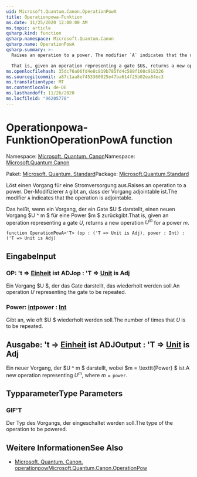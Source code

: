 ```yaml
---
uid: Microsoft.Quantum.Canon.OperationPowA
title: Operationpowa-Funktion
ms.date: 11/25/2020 12:00:00 AM
ms.topic: article
qsharp.kind: function
qsharp.namespace: Microsoft.Quantum.Canon
qsharp.name: OperationPowA
qsharp.summary: >-
  Raises an operation to a power. The modifier `A` indicates that the operation is adjointable.

  That is, given an operation representing a gate $U$, returns a new operation $U^m$ for a power $m$.
ms.openlocfilehash: 35dc76a06fd4e8c819b785fd4c588f108c918326
ms.sourcegitcommit: a87c1aa8e7453360025e47ba614f25b02ea84ec3
ms.translationtype: MT
ms.contentlocale: de-DE
ms.lasthandoff: 11/26/2020
ms.locfileid: "96205778"
---
```

# <a name="operationpowa-function"></a><span data-ttu-id="e5761-102">Operationpowa-Funktion</span><span class="sxs-lookup"><span data-stu-id="e5761-102">OperationPowA function</span></span>

<span data-ttu-id="e5761-103">Namespace: [Microsoft. Quantum. Canon](xref:Microsoft.Quantum.Canon)</span><span class="sxs-lookup"><span data-stu-id="e5761-103">Namespace: [Microsoft.Quantum.Canon](xref:Microsoft.Quantum.Canon)</span></span>

<span data-ttu-id="e5761-104">Paket: [Microsoft. Quantum. Standard](https://nuget.org/packages/Microsoft.Quantum.Standard)</span><span class="sxs-lookup"><span data-stu-id="e5761-104">Package: [Microsoft.Quantum.Standard](https://nuget.org/packages/Microsoft.Quantum.Standard)</span></span>


<span data-ttu-id="e5761-105">Löst einen Vorgang für eine Stromversorgung aus.</span><span class="sxs-lookup"><span data-stu-id="e5761-105">Raises an operation to a power.</span></span>
<span data-ttu-id="e5761-106">Der-Modifizierer `A` gibt an, dass der Vorgang adjointable ist.</span><span class="sxs-lookup"><span data-stu-id="e5761-106">The modifier `A` indicates that the operation is adjointable.</span></span>

<span data-ttu-id="e5761-107">Das heißt, wenn ein Vorgang, der ein Gate $U $ darstellt, einen neuen Vorgang $U ^ m $ für eine Power $m $ zurückgibt.</span><span class="sxs-lookup"><span data-stu-id="e5761-107">That is, given an operation representing a gate $U$, returns a new operation $U^m$ for a power $m$.</span></span>

```qsharp
function OperationPowA<'T> (op : ('T => Unit is Adj), power : Int) : ('T => Unit is Adj)
```


## <a name="input"></a><span data-ttu-id="e5761-108">Eingabe</span><span class="sxs-lookup"><span data-stu-id="e5761-108">Input</span></span>

### <a name="op--t--unit--is-adj"></a><span data-ttu-id="e5761-109">OP: 't => [Einheit](xref:microsoft.quantum.lang-ref.unit)  ist ADJ</span><span class="sxs-lookup"><span data-stu-id="e5761-109">op : 'T => [Unit](xref:microsoft.quantum.lang-ref.unit)  is Adj</span></span>

<span data-ttu-id="e5761-110">Ein Vorgang $U $, der das Gate darstellt, das wiederholt werden soll.</span><span class="sxs-lookup"><span data-stu-id="e5761-110">An operation $U$ representing the gate to be repeated.</span></span>


### <a name="power--int"></a><span data-ttu-id="e5761-111">Power: [int](xref:microsoft.quantum.lang-ref.int)</span><span class="sxs-lookup"><span data-stu-id="e5761-111">power : [Int](xref:microsoft.quantum.lang-ref.int)</span></span>

<span data-ttu-id="e5761-112">Gibt an, wie oft $U $ wiederholt werden soll.</span><span class="sxs-lookup"><span data-stu-id="e5761-112">The number of times that $U$ is to be repeated.</span></span>



## <a name="output--t--unit--is-adj"></a><span data-ttu-id="e5761-113">Ausgabe: 't => [Einheit](xref:microsoft.quantum.lang-ref.unit)  ist ADJ</span><span class="sxs-lookup"><span data-stu-id="e5761-113">Output : 'T => [Unit](xref:microsoft.quantum.lang-ref.unit)  is Adj</span></span>

<span data-ttu-id="e5761-114">Ein neuer Vorgang, der $U ^ m $ darstellt, wobei $m = \texttt{Power} $ ist.</span><span class="sxs-lookup"><span data-stu-id="e5761-114">A new operation representing $U^m$, where $m = \texttt{power}$.</span></span>

## <a name="type-parameters"></a><span data-ttu-id="e5761-115">Typparameter</span><span class="sxs-lookup"><span data-stu-id="e5761-115">Type Parameters</span></span>

### <a name="t"></a><span data-ttu-id="e5761-116">GIF</span><span class="sxs-lookup"><span data-stu-id="e5761-116">'T</span></span>

<span data-ttu-id="e5761-117">Der Typ des Vorgangs, der eingeschaltet werden soll.</span><span class="sxs-lookup"><span data-stu-id="e5761-117">The type of the operation to be powered.</span></span>

## <a name="see-also"></a><span data-ttu-id="e5761-118">Weitere Informationen</span><span class="sxs-lookup"><span data-stu-id="e5761-118">See Also</span></span>

- [<span data-ttu-id="e5761-119">Microsoft. Quantum. Canon. operationpow</span><span class="sxs-lookup"><span data-stu-id="e5761-119">Microsoft.Quantum.Canon.OperationPow</span></span>](xref:Microsoft.Quantum.Canon.OperationPow)